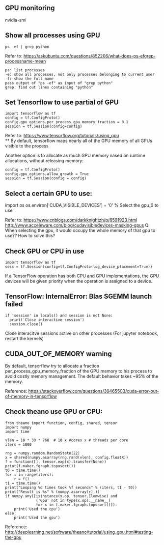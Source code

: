 ## GPU monitoring  
  nvidia-smi  

## Show all processes using GPU  
  `ps -ef | grep python`  
  
  Refer to: https://askubuntu.com/questions/852206/what-does-ps-efgrep-processname-mean  
  ```
  ps: list processes
  -e: show all processes, not only processes belonging to current user
  -f: show the full name
  pass output of "ps -ef" as input of "grep python"
  grep: find out lines containing "python"
  ```

## Set Tensorflow to use partial of GPU   
  ```
  import tensorflow as tf
  config = tf.ConfigProto()
  config.gpu_options.per_process_gpu_memory_fraction = 0.1
  session = tf.Session(config=config)
  ```
  
  Refer to: https://www.tensorflow.org/tutorials/using_gpu  
  ** By default, tensorflow maps nearly all of the GPU memory of all GPUs visible to the process  
  
  Another option is to allocate as much GPU memory nased on runtime allocations, without releasing memory:   
  ```
  config = tf.ConfigProto()
  config.gpu_options.allow_growth = True
  session = tf.Session(config = config)
  ```
  
## Select a certain GPU to use:
  import os
  os.environ['CUDA_VISIBLE_DEVICES'] = '0' % Select the gpu_0 to use
  
  Refer to: https://www.cnblogs.com/darkknightzh/p/6591923.html
            http://www.acceleware.com/blog/cudavisibledevices-masking-gpus
  Q: When selecting the gpu, it would occupy the whole memory of that gpu to use?? How to solve this? 

## Check GPU or CPU in use
  ```
  import tensorflow as tf
  sess = tf.Session(config=tf.ConfigProto(log_device_placement=True))  
  ```
  If a TensorFlow operation has both CPU and GPU implementations, the GPU devices will be given priority when the operation is assigned to a device.  
  
## TensorFlow: InternalError: Blas SGEMM launch failed  
  ```
  if 'session' in locals() and session is not None:
    print('Close interactive session')
    session.close()
  ```
  
  Close interacitve sessions active on other processes (For jupyter notebook, restart the kernels)  

## CUDA_OUT_OF_MEMORY warning  
  By default, tensorflow try to allocate a fraction per_process_gpu_memory_fraction of the GPU memory 
  to his process to avoid costly memory management. The default behavior takes ~95% of the memory. 
  
  Reference: https://stackoverflow.com/questions/39465503/cuda-error-out-of-memory-in-tensorflow
  
## Check theano use GPU or CPU:
  ```
  from theano import function, config, shared, tensor
  import numpy
  import time

  vlen = 10 * 30 * 768  # 10 x #cores x # threads per core
  iters = 1000

  rng = numpy.random.RandomState(22)
  x = shared(numpy.asarray(rng.rand(vlen), config.floatX))
  f = function([], tensor.exp(x).transfer(None))
  print(f.maker.fgraph.toposort())
  t0 = time.time()
  for i in range(iters):
      r = f()
  t1 = time.time()
  print("Looping %d times took %f seconds" % (iters, t1 - t0))
  print("Result is %s" % (numpy.asarray(r),))
  if numpy.any([isinstance(x.op, tensor.Elemwise) and
                ('Gpu' not in type(x.op).__name__)
                for x in f.maker.fgraph.toposort()]):
      print('Used the cpu')
  else:
      print('Used the gpu')
  ```
  
  Reference: http://deeplearning.net/software/theano/tutorial/using_gpu.html#testing-the-gpu
  
  
